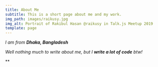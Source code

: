 ```yaml
---
title: About Me
subtitle: This is a short page about me and my work.
img_path: images/raikusy.jpg
img_alt: Portrait of Rakibul Hasan @raikusy in Talk.js Meetup 2019
template: page
---
```

*I am from **Dhaka, Bangladesh***

*Well nothing much to write about me, but I **write a lot of code** btw!*

**
